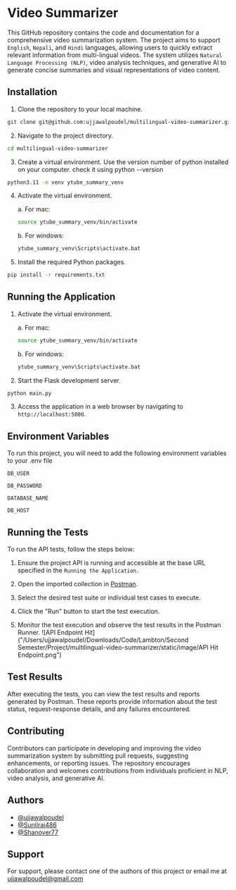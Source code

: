 
# Video Summarizer

This GitHub repository contains the code and documentation for a comprehensive video summarization system. The project aims to support `English`, `Nepali`, and `Hindi` languages, allowing users to quickly extract relevant information from multi-lingual videos. The system utilizes `Natural Language Processing (NLP)`, video analysis techniques, and generative AI to generate concise summaries and visual representations of video content.


## Installation
1. Clone the repository to your local machine.
  ```bash
  git clone git@github.com:ujjawalpoudel/multilingual-video-summarizer.git
  ```

2. Navigate to the project directory.
  ```bash
  cd multilingual-video-summarizer
  ```

3. Create a virtual environment.
  Use the version number of python installed on your computer.
  check it using python --version
  ```bash
  python3.11 -m venv ytube_summary_venv 
  ```

4. Activate the virtual environment.

    a. For mac:
    ```bash
    source ytube_summary_venv/bin/activate
    ```
    b. For windows:
    ```bash
    ytube_summary_venv\Scripts\activate.bat
    ```

5. Install the required Python packages.
  ```bash
  pip install -r requirements.txt
  ```

## Running the Application
1. Activate the virtual environment.

    a. For mac:
    ```bash
    source ytube_summary_venv/bin/activate
    ```
    b. For windows:
    ```bash
    ytube_summary_venv\Scripts\activate.bat
    ```
    
  2. Start the Flask development server.
  ```bash
  python main.py
  ```

  3. Access the application in a web browser by navigating to `http://localhost:5000`.


    
## Environment Variables

To run this project, you will need to add the following environment variables to your .env file

`DB_USER`

`DB_PASSWORD`

`DATABASE_NAME`

`DB_HOST`


## Running the Tests

To run the API tests, follow the steps below:

1. Ensure the project API is running and accessible at the base URL specified in the `Running the Application.`

2. Open the imported collection in [Postman](https://www.postman.com/gold-robot-526148/workspace/python-term-project/collection/17813876-06ef068f-56ff-4713-8631-21856ce571d5?action=share&creator=17813876).

3. Select the desired test suite or individual test cases to execute.

4. Click the "Run" button to start the test execution.

5. Monitor the test execution and observe the test results in the Postman Runner.
![API Endpoint Hit]("/Users/ujjawalpoudel/Downloads/Code/Lambton/Second Semester/Project/multilingual-video-summarizer/static/image/API Hit Endpoint.png")

## Test Results

After executing the tests, you can view the test results and reports generated by Postman. These reports provide information about the test status, request-response details, and any failures encountered.


## Contributing

Contributors can participate in developing and improving the video summarization system by submitting pull requests, suggesting enhancements, or reporting issues. The repository encourages collaboration and welcomes contributions from individuals proficient in NLP, video analysis, and generative AI.


## Authors

- [@ujjawalpoudel](https://github.com/ujjawalpoudel)
- [@Sunilrai486](https://github.com/Sunilrai486)
- [@Shanover77](https://github.com/Shanover77)



## Support

For support, please contact one of the authors of this project or email me at ujjawalpoudel@gmail.com

